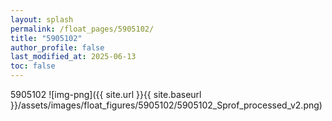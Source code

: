 ```yaml
---
layout: splash
permalink: /float_pages/5905102/
title: "5905102"
author_profile: false
last_modified_at: 2025-06-13
toc: false
---
```

 
5905102
![img-png]({{ site.url }}{{ site.baseurl }}/assets/images/float_figures/5905102/5905102_Sprof_processed_v2.png)